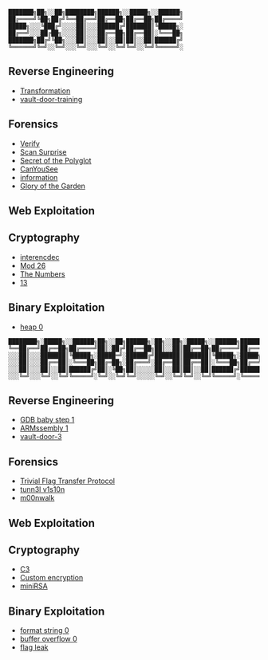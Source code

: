 ```
███████╗██╗░░██╗████████╗██████╗░░█████╗░░██████╗
██╔════╝╚██╗██╔╝╚══██╔══╝██╔══██╗██╔══██╗██╔════╝
█████╗░░░╚███╔╝░░░░██║░░░██████╔╝███████║╚█████╗░
██╔══╝░░░██╔██╗░░░░██║░░░██╔══██╗██╔══██║░╚═══██╗
███████╗██╔╝╚██╗░░░██║░░░██║░░██║██║░░██║██████╔╝
╚══════╝╚═╝░░╚═╝░░░╚═╝░░░╚═╝░░╚═╝╚═╝░░╚═╝╚═════╝░
```
## Reverse Engineering
- [Transformation](https://github.com/SamarthJain77/cryptonite_taskphase2_samarth/blob/main/picoctf/Reverse_Engineering.md#transformation)
- [vault-door-training](https://github.com/SamarthJain77/cryptonite_taskphase2_samarth/blob/main/picoctf/Reverse_Engineering.md#vault-door-training)

## Forensics
- [Verify](https://github.com/SamarthJain77/cryptonite_taskphase2_samarth/blob/main/picoctf/Forensics.md#verify)
- [Scan Surprise](https://github.com/SamarthJain77/cryptonite_taskphase2_samarth/blob/main/picoctf/Forensics.md#scan-surprise)
- [Secret of the Polyglot](https://github.com/SamarthJain77/cryptonite_taskphase2_samarth/blob/main/picoctf/Forensics.md#secret-of-the-polyglot)
- [CanYouSee](https://github.com/SamarthJain77/cryptonite_taskphase2_samarth/blob/main/picoctf/Forensics.md#canyousee)
- [information](https://github.com/SamarthJain77/cryptonite_taskphase2_samarth/blob/main/picoctf/Forensics.md#information)
- [Glory of the Garden](https://github.com/SamarthJain77/cryptonite_taskphase2_samarth/blob/main/picoctf/Forensics.md#glory-of-the-garden)

## Web Exploitation

## Cryptography
- [interencdec](https://github.com/SamarthJain77/cryptonite_taskphase2_samarth/blob/main/picoctf/Cryptography.md#interencdec)
- [Mod 26](https://github.com/SamarthJain77/cryptonite_taskphase2_samarth/blob/main/picoctf/Cryptography.md#mod-26)
- [The Numbers](https://github.com/SamarthJain77/cryptonite_taskphase2_samarth/blob/main/picoctf/Cryptography.md#the-numbers)
- [13](https://github.com/SamarthJain77/cryptonite_taskphase2_samarth/blob/main/picoctf/Cryptography.md#13)

## Binary Exploitation
- [heap 0](https://github.com/SamarthJain77/cryptonite_taskphase2_samarth/blob/main/picoctf/Binary_Exploitation.md#heap-0)
```
████████╗░█████╗░░██████╗██╗░░██╗██████╗░██╗░░██╗░█████╗░░██████╗███████╗
╚══██╔══╝██╔══██╗██╔════╝██║░██╔╝██╔══██╗██║░░██║██╔══██╗██╔════╝██╔════╝
░░░██║░░░███████║╚█████╗░█████═╝░██████╔╝███████║███████║╚█████╗░█████╗░░
░░░██║░░░██╔══██║░╚═══██╗██╔═██╗░██╔═══╝░██╔══██║██╔══██║░╚═══██╗██╔══╝░░
░░░██║░░░██║░░██║██████╔╝██║░╚██╗██║░░░░░██║░░██║██║░░██║██████╔╝███████╗
░░░╚═╝░░░╚═╝░░╚═╝╚═════╝░╚═╝░░╚═╝╚═╝░░░░░╚═╝░░╚═╝╚═╝░░╚═╝╚═════╝░╚══════╝
```
## Reverse Engineering
- [GDB baby step 1](https://github.com/SamarthJain77/cryptonite_taskphase2_samarth/blob/main/picoctf/Reverse_Engineering.md#gdb-baby-step-1)
- [ARMssembly 1](https://github.com/SamarthJain77/cryptonite_taskphase2_samarth/blob/main/picoctf/Reverse_Engineering.md#armssembly-1)
- [vault-door-3](https://github.com/SamarthJain77/cryptonite_taskphase2_samarth/blob/main/picoctf/Reverse_Engineering.md#vault-door-3)

## Forensics
- [Trivial Flag Transfer Protocol](https://github.com/SamarthJain77/cryptonite_taskphase2_samarth/blob/main/picoctf/Forensics.md#trivial-flag-transfer-protocol)
- [tunn3l v1s10n](https://github.com/SamarthJain77/cryptonite_taskphase2_samarth/blob/main/picoctf/Forensics.md#tunn3l-v1s10n)
- [m00nwalk](https://github.com/SamarthJain77/cryptonite_taskphase2_samarth/blob/main/picoctf/Forensics.md#m00nwalk)

## Web Exploitation

## Cryptography
- [C3](https://github.com/SamarthJain77/cryptonite_taskphase2_samarth/blob/main/picoctf/Cryptography.md#c3)
- [Custom encryption](https://github.com/SamarthJain77/cryptonite_taskphase2_samarth/blob/main/picoctf/Cryptography.md#custom-encryption)
- [miniRSA](https://github.com/SamarthJain77/cryptonite_taskphase2_samarth/blob/main/picoctf/Cryptography.md#minirsa)

## Binary Exploitation
- [format string 0](https://github.com/SamarthJain77/cryptonite_taskphase2_samarth/blob/main/picoctf/Binary_Exploitation.md#format-string-0)
- [buffer overflow 0](https://github.com/SamarthJain77/cryptonite_taskphase2_samarth/blob/main/picoctf/Binary_Exploitation.md#buffer-overflow-0)
- [flag leak](https://github.com/SamarthJain77/cryptonite_taskphase2_samarth/blob/main/picoctf/Binary_Exploitation.md#flag-leak)
